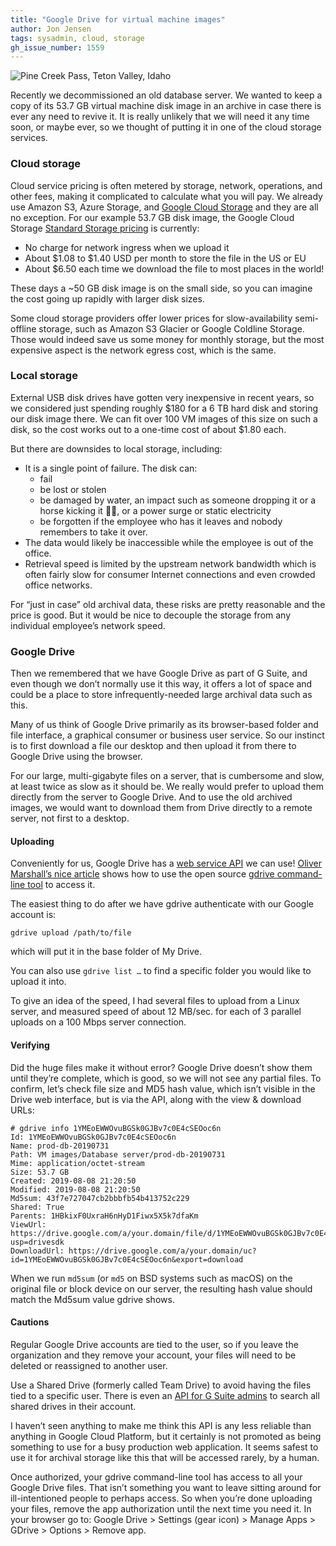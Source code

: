 ```yaml
---
title: "Google Drive for virtual machine images"
author: Jon Jensen
tags: sysadmin, cloud, storage
gh_issue_number: 1559
---
```


<img src="/blog/2019/09/30/google-drive-for-vm-images/20190704-143912-sm.jpg" alt="Pine Creek Pass, Teton Valley, Idaho" />

<!-- Photo by Jon Jensen -->

Recently we decommissioned an old database server. We wanted to keep a copy of its 53.7 GB virtual machine disk image in an archive in case there is ever any need to revive it. It is really unlikely that we will need it any time soon, or maybe ever, so we thought of putting it in one of the cloud storage services.

### Cloud storage

Cloud service pricing is often metered by storage, network, operations, and other fees, making it complicated to calculate what you will pay. We already use Amazon S3, Azure Storage, and [Google Cloud Storage](https://cloud.google.com/storage/) and they are all no exception. For our example 53.7 GB disk image, the Google Cloud Storage [Standard Storage pricing](https://cloud.google.com/storage/pricing) is currently:

* No charge for network ingress when we upload it
* About $1.08 to $1.40 USD per month to store the file in the US or EU
* About $6.50 each time we download the file to most places in the world!

These days a ~50 GB disk image is on the small side, so you can imagine the cost going up rapidly with larger disk sizes.

Some cloud storage providers offer lower prices for slow-availability semi-offline storage, such as Amazon S3 Glacier or Google Coldline Storage. Those would indeed save us some money for monthly storage, but the most expensive aspect is the network egress cost, which is the same.

### Local storage

External USB disk drives have gotten very inexpensive in recent years, so we considered just spending roughly $180 for a 6 TB hard disk and storing our disk image there. We can fit over 100 VM images of this size on such a disk, so the cost works out to a one-time cost of about $1.80 each.

But there are downsides to local storage, including:

* It is a single point of failure. The disk can:
  * fail
  * be lost or stolen
  * be damaged by water, an impact such as someone dropping it or a horse kicking it 🐴😀, or a power surge or static electricity
  * be forgotten if the employee who has it leaves and nobody remembers to take it over.
* The data would likely be inaccessible while the employee is out of the office.
* Retrieval speed is limited by the upstream network bandwidth which is often fairly slow for consumer Internet connections and even crowded office networks.

For “just in case” old archival data, these risks are pretty reasonable and the price is good. But it would be nice to decouple the storage from any individual employee’s network speed.

### Google Drive

Then we remembered that we have Google Drive as part of G Suite, and even though we don’t normally use it this way, it offers a lot of space and could be a place to store infrequently-needed large archival data such as this.

Many of us think of Google Drive primarily as its browser-based folder and file interface, a graphical consumer or business user service. So our instinct is to first download a file our desktop and then upload it from there to Google Drive using the browser.

For our large, multi-gigabyte files on a server, that is cumbersome and slow, at least twice as slow as it should be. We really would prefer to upload them directly from the server to Google Drive. And to use the old archived images, we would want to download them from Drive directly to a remote server, not first to a desktop.

#### Uploading

Conveniently for us, Google Drive has a [web service API](https://developers.google.com/drive/) we can use! [Oliver Marshall’s nice article](http://olivermarshall.net/how-to-upload-a-file-to-google-drive-from-the-command-line/) shows how to use the open source [gdrive command-line tool](https://github.com/gdrive-org/gdrive) to access it.

The easiest thing to do after we have gdrive authenticate with our Google account is:

```
gdrive upload /path/to/file
```

which will put it in the base folder of My Drive.

You can also use `gdrive list …` to find a specific folder you would like to upload it into.

To give an idea of the speed, I had several files to upload from a Linux server, and measured speed of about 12 MB/sec. for each of 3 parallel uploads on a 100 Mbps server connection.

#### Verifying

Did the huge files make it without error? Google Drive doesn’t show them until they’re complete, which is good, so we will not see any partial files. To confirm, let’s check file size and MD5 hash value, which isn’t visible in the Drive web interface, but is via the API, along with the view & download URLs:

```
# gdrive info 1YMEoEWWOvuBGSk0GJBv7c0E4cSEOoc6n
Id: 1YMEoEWWOvuBGSk0GJBv7c0E4cSEOoc6n
Name: prod-db-20190731
Path: VM images/Database server/prod-db-20190731
Mime: application/octet-stream
Size: 53.7 GB
Created: 2019-08-08 21:20:50
Modified: 2019-08-08 21:20:50
Md5sum: 43f7e727047cb2bbbfb54b413752c229
Shared: True
Parents: 1HBkixF0UxraH6nHyD1Fiwx5X5k7dfaKm
ViewUrl: https://drive.google.com/a/your.domain/file/d/1YMEoEWWOvuBGSk0GJBv7c0E4cSEOoc6n/view?usp=drivesdk
DownloadUrl: https://drive.google.com/a/your.domain/uc?id=1YMEoEWWOvuBGSk0GJBv7c0E4cSEOoc6n&export=download
```

When we run `md5sum` (or `md5` on BSD systems such as macOS) on the original file or block device on our server, the resulting hash value should match the Md5sum value gdrive shows.

#### Cautions

Regular Google Drive accounts are tied to the user, so if you leave the organization and they remove your account, your files will need to be deleted or reassigned to another user.

Use a Shared Drive (formerly called Team Drive) to avoid having the files tied to a specific user. There is even an [API for G Suite admins](https://developers.google.com/drive/api/v3/search-shareddrives) to search all shared drives in their account.

I haven’t seen anything to make me think this API is any less reliable than anything in Google Cloud Platform, but it certainly is not promoted as being something to use for a busy production web application. It seems safest to use it for archival storage like this that will be accessed rarely, by a human.

Once authorized, your gdrive command-line tool has access to all your Google Drive files. That isn’t something you want to leave sitting around for ill-intentioned people to perhaps access. So when you’re done uploading your files, remove the app authorization until the next time you need it. In your browser go to: Google&nbsp;Drive > Settings (gear&nbsp;icon) > Manage&nbsp;Apps > GDrive > Options > Remove&nbsp;app.
